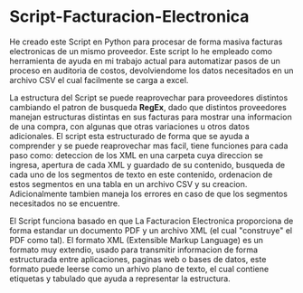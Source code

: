 # Script-Facturacion-Electronica
He creado este Script en Python para procesar de forma masiva facturas electronicas de un mismo proveedor. Este script lo he empleado como herramienta de ayuda en mi trabajo actual para automatizar pasos de un proceso en auditoria de costos, devolviendome los datos necesitados en un archivo CSV el cual facilmente se carga a excel.

La estructura del Script se puede reaprovechar para proveedores distintos cambiando el patron de busqueda **RegEx**, dado que distintos proveedores manejan estructuras distintas en sus facturas para mostrar una informacion de una compra, con algunas que otras variaciones u otros datos adicionales. El script esta estructurado de forma que se ayuda a comprender y se puede reaprovechar mas facil, tiene funciones para cada paso como: deteccion de los XML en una carpeta cuya direccion se ingresa, apertura de cada XML y guardado de su contenido, busqueda de cada uno de los segmentos de texto en este contenido, ordenacion de estos segmentos en una tabla en un archivo CSV y su creacion. Adicionalmente tambien maneja los errores en caso de que los segmentos necesitados no se encuentre.




El Script funciona basado en que La Facturacion Electronica proporciona de forma estandar un documento PDF y un archivo XML (el cual "construye" el PDF como tal). El formato XML (Extensible Markup Language) es un formato muy extendio, usado para transmitir informacion de forma estructurada entre aplicaciones, paginas web o bases de datos, este formato puede leerse como un arhivo plano de texto, el cual contiene etiquetas y tabulado que ayuda a representar la estructura.

